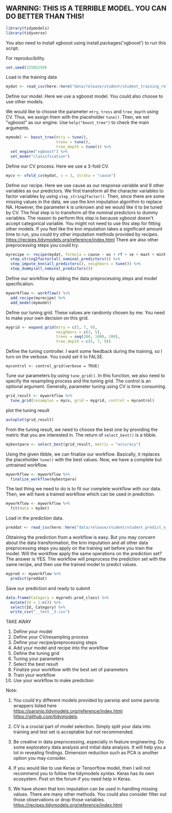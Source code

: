 ## WARNING: THIS IS A TERRIBLE MODEL. YOU CAN DO BETTER THAN THIS!

```r
library(tidymodels)
library(tidyverse)
```

You also need to install xgboost using install.packages('xgboost') to run this script.

For reproducibility.
```r
set.seed(32505250)
```

Load in the training data
```r
mydat <- read_csv(here::here("data/release/student/student_training_release.csv"))
```

Define our model. Here we use a xgboost model. You could also choose to use other models.

We would like to choose the parameter `mtry`, `tress` and `tree_depth` using CV. Thus,
we assign them with the placeholder `tune()`. Then, we set "xgboost" as our engine.
Use `help("boost_tree")` to check the main arguments.
```r
mymodel <- boost_tree(mtry = tune(),
                      trees = tune(),
                      tree_depth = tune()) %>%
  set_engine("xgboost") %>%
  set_mode("classification")
```

Define our CV process. Here we use a 3-fold CV.
```r
mycv <- vfold_cv(mydat, v = 3, strata = "cause")
```

Define our recipe. Here we use cause as our response variable and 9 other variables
as our predictors. We first transform all the character variables to factor variables by
using `step_string2factor()`. Then, since there are some missing values in the data,
we use the knn imputation algorithm to replace NA.
However, the parameter k is unknown and we would like it to be tuned by CV.
The final step is to transform all the nominal predictors to dummy variables.
The reason to perform this step is because xgboost doesn't accept categorical
variable. You might not need to use this step for fitting other models.
If you feel like the knn imputation takes a significant amount time to run, you could try other imputation
methods provided by recipes.
https://recipes.tidymodels.org/reference/index.html
There are also other preprocessing steps you could try.
```r
myrecipe <- recipe(mydat, formula = cause ~ ws + rf + se + maxt + mint + day + FOR_TYPE + COVER + HEIGHT) %>%
  step_string2factor(all_nominal_predictors()) %>%
  step_impute_knn(all_predictors(), neighbors = tune()) %>%
  step_dummy(all_nominal_predictors())
```

Define our workflow by adding the data preprocessing steps and model specification.
```r
myworkflow <- workflow() %>%
  add_recipe(myrecipe) %>%
  add_model(mymodel)
```

Define our tuning grid. These values are randomly chosen by me. You need to make your own
decision on this grid.
```r
mygrid <- expand.grid(mtry = c(5, 7, 9),
                      neighbors = c(3, 5),
                      trees = seq(200, 1000, 200),
                      tree_depth = c(5, 7, 9))
```

Define the tuning controller. I want some feedback during the training, so I turn on the verbose.
You could set it to FALSE.
```
mycontrol <- control_grid(verbose = TRUE)
```

Tune our parameters by using `tune_grid()`. In this function, we also need to specify the
resampling process and the tuning grid. The control is an optional argument.
Generally, parameter tuning using CV is time consuming.
```r
grid_result <- myworkflow %>%
  tune_grid(resamples = mycv, grid = mygrid, control = mycontrol)
```

plot the tuning result
```r
autoplot(grid_result)
```

From the tuning result, we need to choose the best one by providing the metric that you
are interested in. The return of `select_best()` is a tibble.
```r
mybestpara <- select_best(grid_result, metric = "accuracy")
```

Using the given tibble, we can finalize our workflow. Basically, it replaces the
placeholder `tune()` with the best values. Now, we have a complete but untrained workflow.
```r
myworkflow <- myworkflow %>%
  finalize_workflow(mybestpara)
```

The last thing we need to do is to fit our complete workflow with our data. Then, we will
have a trained workflow which can be used in prediction.
```r
myworkflow <- myworkflow %>%
  fit(data = mydat)
```

Load in the prediction data.
```r
preddat <- read_csv(here::here("data/release/student/student_predict_x_release.csv"))
```

Obtaining the prediction from a workflow is easy. But you may concern about the data
transformation, the knn imputation and all other data preprocessing steps you apply on
the training set before you train the model. Will the workflow apply the same operations
on the prediction set? The answer is YES. The workflow will preprocess the prediction set
with the same recipe, and then use the trained model to predict values.
```r
mypred <- myworkflow %>%
  predict(preddat)
```

Save our prediction and ready to submit
```r
data.frame(Category = mypred$.pred_class) %>%
  mutate(Id = 1:n()) %>%
  select(Id, Category) %>%
  write_csv("__test__3.csv")
```

TAKE AWAY
1. Define your model
2. Define your CV/resampling process
3. Define your recipe/preprocessing steps
4. Add your model and recipe into the workflow
5. Define the tuning grid
6. Tuning your parameters
7. Select the best result
8. Finalize your workflow with the best set of parameters
9. Train your workflow
10. Use your workflow to make prediction

Note:
1. You could try different models provided by parsnip and some parsnip wrappers listed here
https://parsnip.tidymodels.org/reference/index.html
https://github.com/tidymodels.

2. CV is a crucial part of model selection. Simply split your data into training and test set is
acceptable but not recommended.

3. Be creative in data preprocessing, especially in feature engineering. Do some exploratory data
analysis and initial data analysis. It will help you a lot in revealing findings. Dimension
reduction such as PCA is another option you may consider.

4. If you would like to use Keras or Tensorflow model, then I will not recommend you to follow the tidymodels syntax.
Keras has its own ecosystem. Post on the forum if you need help in Keras.

5. We have shown that knn imputation can be used in handling missing values. There are many other methods.
You could also consider filter out those observations or drop those variables.
https://recipes.tidymodels.org/reference/index.html
